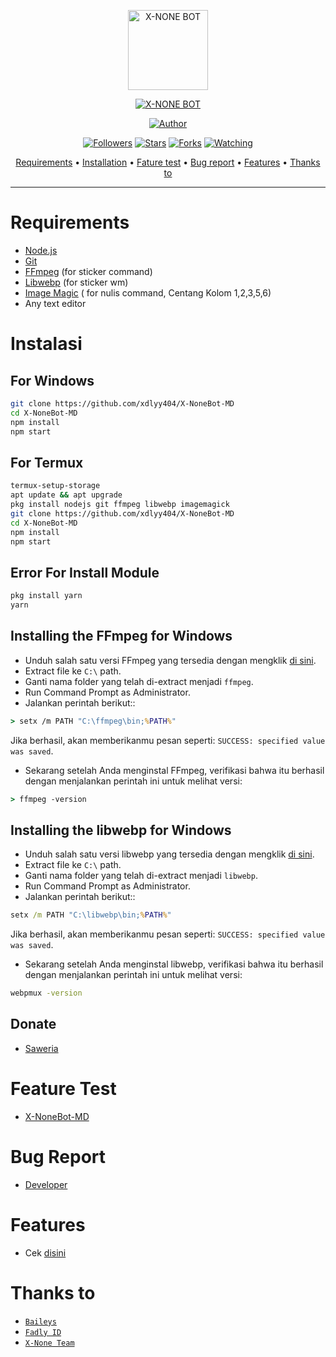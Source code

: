 <p align="center">
<img src="https://telegra.ph/file/91e1c3af213527b277eb8.jpg" alt="X-NONE BOT" width="128" height="128"/>
</p>
<p align="center">
<a href="#"><img title="X-NONE BOT" src="https://img.shields.io/badge/X-NONE BOT-green?colorA=%23ff0000&colorB=%23017e40&style=for-the-badge"></a>
</p>
<p align="center">
<a href="https://github.com/xdlyy404"><img title="Author" src="https://img.shields.io/badge/Author-Fadly ID-red.svg?style=for-the-badge&logo=github"></a>
</p>
<p align="center">
<a href="https://github.com/xdlyy404/followers"><img title="Followers" src="https://img.shields.io/github/followers/xdlyy404?color=blue&style=flat-square"></a>
<a href="https://github.com/xdlyy404/megumikato2/stargazers/"><img title="Stars" src="https://img.shields.io/github/stars/xdlyy404/X-NoneBot-MD?color=red&style=flat-square"></a>
<a href="https://github.com/xdlyy404/megumikato2/network/members"><img title="Forks" src="https://img.shields.io/github/forks/xdlyy404/X-NoneBot-MD?color=red&style=flat-square"></a>
<a href="https://github.com/xdlyy404/megumikato2/watchers"><img title="Watching" src="https://img.shields.io/github/watchers/xdlyy404/X-NoneBot-MD?label=Watchers&color=blue&style=flat-square"></a>
</p>

<p align="center">
  <a href="https://github.com/xdlyy404/X-NoneBot-MD#requirements">Requirements</a> •
  <a href="https://github.com/xdlyy404/X-NoneBot-MD#instalasi">Installation</a> •
  <a href="https://github.com/xdlyy404/X-NoneBot-MD#feature-test">Fature test</a> •
  <a href="https://github.com/xdlyy404/X-NoneBot-MD#bug-report">Bug report</a> •
  <a href="https://github.com/xdlyy404/X-NoneBot-MD#features">Features</a> •
  <a href="https://github.com/xdlyy404/X-NoneBot-MD#thanks-to">Thanks to</a>
</p>
</div>


---



# Requirements
* [Node.js](https://nodejs.org/en/)
* [Git](https://git-scm.com/downloads)
* [FFmpeg](https://github.com/BtbN/FFmpeg-Builds/releases/download/autobuild-2020-12-08-13-03/ffmpeg-n4.3.1-26-gca55240b8c-win64-gpl-4.3.zip) (for sticker command)
* [Libwebp](https://developers.google.com/speed/webp/download) (for sticker wm)
* [Image Magic](https://imagemagick.org/script/download.php) ( for nulis command, Centang Kolom 1,2,3,5,6)
* Any text editor

# Instalasi
## For Windows
```bash
git clone https://github.com/xdlyy404/X-NoneBot-MD
cd X-NoneBot-MD
npm install
npm start
```
## For Termux
```bash
termux-setup-storage
apt update && apt upgrade
pkg install nodejs git ffmpeg libwebp imagemagick
git clone https://github.com/xdlyy404/X-NoneBot-MD
cd X-NoneBot-MD
npm install
npm start
```

## Error For Install Module
```bash
pkg install yarn
yarn
```

## Installing the FFmpeg for Windows
* Unduh salah satu versi FFmpeg yang tersedia dengan mengklik [di sini](https://www.gyan.dev/ffmpeg/builds/).
* Extract file ke `C:\` path.
* Ganti nama folder yang telah di-extract menjadi `ffmpeg`.
* Run Command Prompt as Administrator.
* Jalankan perintah berikut::
```cmd
> setx /m PATH "C:\ffmpeg\bin;%PATH%"
```
Jika berhasil, akan memberikanmu pesan seperti: `SUCCESS: specified value was saved`.
* Sekarang setelah Anda menginstal FFmpeg, verifikasi bahwa itu berhasil dengan menjalankan perintah ini untuk melihat versi:
```cmd
> ffmpeg -version
```


## Installing the libwebp for Windows
* Unduh salah satu versi libwebp yang tersedia dengan mengklik [di sini](https://developers.google.com/speed/webp/download).
* Extract file ke `C:\` path.
* Ganti nama folder yang telah di-extract menjadi `libwebp`.
* Run Command Prompt as Administrator.
* Jalankan perintah berikut::
```cmd
setx /m PATH "C:\libwebp\bin;%PATH%"
```
Jika berhasil, akan memberikanmu pesan seperti: `SUCCESS: specified value was saved`.
* Sekarang setelah Anda menginstal libwebp, verifikasi bahwa itu berhasil dengan menjalankan perintah ini untuk melihat versi:
```cmd
webpmux -version
```

## Donate
- [Saweria](https://saweria.co/fadlyid)

# Feature Test
- [X-NoneBot-MD](https://wa.me/6285867933269)

# Bug Report
- [Developer](https://wa.me/62895379169488)

# Features
- Cek [disini](https://github.com/xdlyy404/X-NoneBot-MD/blob/main/message/help.js)

# Thanks to
* [`Baileys`](https://github.com/adiwajshing/Baileys)
* [`Fadly ID`](https://github.com/xdlyy404)
* [`X-None Team`](https://github.com/X-NoneTeam)
